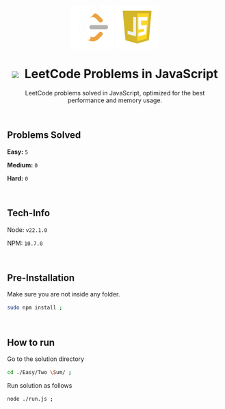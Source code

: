 <div align="center" >
<img style="width:100px;" src=".github/assets/leetcode.png" >
<img style="width:100px;" src=".github/assets/js.webp" >


# <img style="width:30px;" src="https://static-00.iconduck.com/assets.00/light-bulb-emoji-676x1024-9a89i8im.png" /><span>&nbsp;</span>  LeetCode Problems in JavaScript

LeetCode problems solved in JavaScript, optimized for the best performance and memory usage.
</div>

<br />

## Problems Solved

**Easy:** `5`

**Medium:** `0`

**Hard:** `0`

<br />

## Tech-Info

Node: `v22.1.0`

NPM: `10.7.0`

<br />

## Pre-Installation

Make sure you are not inside any folder.

```sh
sudo npm install ;
```

<br />

## How to run

Go to the solution directory

```sh
cd ./Easy/Two \Sum/ ; 
```

Run solution as follows

```sh
node ./run.js ;
```

<br />
